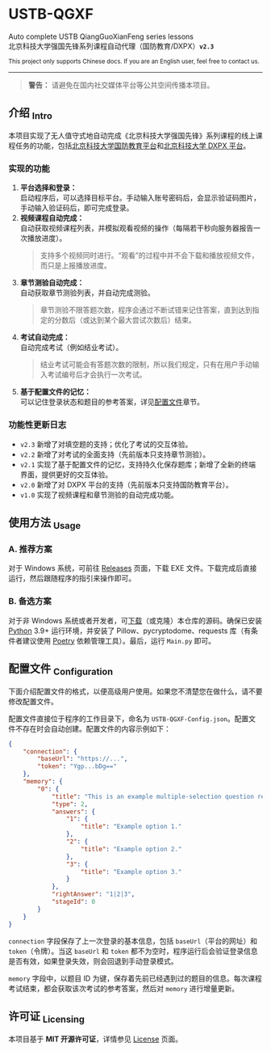 USTB-QGXF
==========
Auto complete USTB QiangGuoXianFeng series lessons  
北京科技大学强国先锋系列课程自动代理（国防教育/DXPX）**` v2.3 `**

<sup> This project only supports Chinese docs. If you are an English user, feel free to contact us. </sup>

-----

> **警告：** 请避免在国内社交媒体平台等公共空间传播本项目。


## 介绍 <sub>Intro</sub>

本项目实现了无人值守式地自动完成《北京科技大学强国先锋》系列课程的线上课程任务的功能，包括[北京科技大学国防教育平台](https://gfjy.ustb.edu.cn)和[北京科技大学 DXPX 平台](https://dxpx.ustb.edu.cn)。

### 实现的功能

1. **平台选择和登录：**  
   启动程序后，可以选择目标平台。手动输入账号密码后，会显示验证码图片，手动输入验证码后，即可完成登录。
2. **视频课程自动完成：**  
   自动获取视频课程列表，并模拟观看视频的操作（每隔若干秒向服务器报告一次播放进度）。
   > 支持多个视频同时进行。“观看”的过程中并不会下载和播放视频文件，而只是上报播放进度。
3. **章节测验自动完成：**  
   自动获取章节测验列表，并自动完成测验。
   > 章节测验不限答题次数，程序会通过不断试错来记住答案，直到达到指定的分数后（或达到某个最大尝试次数后）结束。
4. **考试自动完成：**  
   自动完成考试（例如结业考试）。
   > 结业考试可能会有答题次数的限制，所以我们规定，只有在用户手动输入考试编号后才会执行一次考试。
5. **基于配置文件的记忆：**  
   可以记住登录状态和题目的参考答案，详见[配置文件](#配置文件-configuration)章节。

### 功能性更新日志

- `v2.3` 新增了对填空题的支持；优化了考试的交互体验。
- `v2.2` 新增了对考试的全面支持（先前版本只支持章节测验）。
- `v2.1` 实现了基于配置文件的记忆，支持持久化保存题库；新增了全新的终端界面，提供更好的交互体验。
- `v2.0` 新增了对 DXPX 平台的支持（先前版本只支持国防教育平台）。
- `v1.0` 实现了视频课程和章节测验的自动完成功能。

## 使用方法 <sub>Usage</sub>

### A. 推荐方案

对于 Windows 系统，可前往 [Releases](https://github.com/isHarryh/USTB-QGXF/releases) 页面，下载 EXE 文件。下载完成后直接运行，然后跟随程序的指引来操作即可。

### B. 备选方案

对于非 Windows 系统或者开发者，可[下载](https://github.com/isHarryh/USTB-QGXF/archive/refs/heads/main.zip)（或克隆）本仓库的源码。确保已安装 [Python](https://www.python.org) 3.9+ 运行环境，并安装了 Pillow、pycryptodome、requests 库（有条件者建议使用 [Poetry](https://python-poetry.org) 依赖管理工具）。最后，运行 `Main.py` 即可。

## 配置文件 <sub>Configuration</sub>

下面介绍配置文件的格式，以便高级用户使用。如果您不清楚您在做什么，请不要修改配置文件。

配置文件直接位于程序的工作目录下，命名为 `USTB-QGXF-Config.json`。配置文件不存在时会自动创建。配置文件的内容示例如下：

```json
{
    "connection": {
        "baseUrl": "https://...",
        "token": "Ygp...bDg=="
    },
    "memory": {
        "0": {
            "title": "This is an example multiple-selection question record.",
            "type": 2,
            "answers": {
                "1": {
                    "title": "Example option 1."
                },
                "2": {
                    "title": "Example option 2."
                },
                "3": {
                    "title": "Example option 3."
                }
            },
            "rightAnswer": "1|2|3",
            "stageId": 0
        }
    }
}
```

`connection` 字段保存了上一次登录的基本信息，包括 `baseUrl`（平台的网址）和 `token`（令牌）。当这 `baseUrl` 和 `token` 都不为空时，程序运行后会验证登录信息是否有效，如果登录失效，则会回退到手动登录模式。

`memory` 字段中，以题目 ID 为键，保存着先前已经遇到过的题目的信息。每次课程考试结束，都会获取该次考试的参考答案，然后对 `memory` 进行增量更新。

## 许可证 <sub>Licensing</sub>

本项目基于 **MIT 开源许可证**，详情参见 [License](https://github.com/isHarryh/USTB-QGXF/blob/main/LICENSE) 页面。
